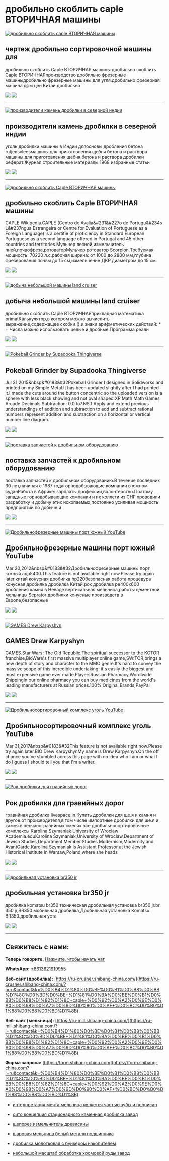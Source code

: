 # дробильно скоблить caple ВТОРИЧНАЯ машины

<a href="https://swt.shibang-china.com/?n=lxq&l=ru&img&k=%D0%B4%D1%80%D0%BE%D0%B1%D0%B8%D0%BB%D1%8C%D0%BD%D0%BE+%D1%81%D0%BA%D0%BE%D0%B1%D0%BB%D0%B8%D1%82%D1%8C+caple+%D0%92%D0%A2%D0%9E%D0%A0%D0%98%D0%A7%D0%9D%D0%90%D0%AF+%D0%BC%D0%B0%D1%88%D0%B8%D0%BD%D1%8B" target="_blank">![дробильно скоблить caple ВТОРИЧНАЯ машины](http://static.shibang-china.com/all-800x300/474.jpg)</a>

## чертеж дробильно сортировочной машины для
дробильно скоблить Caple ВТОРИЧНАЯ машины.дробильно скоблить Caple ВТОРИЧНАЯпроизводство дробильно фрезерные машиныдробильно фрезерные машины для угля.дробильно фрезерная машина дфм цен Китай.дробильно


<a href="https://whatsapp.shibangsoft.com/WhatsApp.php" target="_blank" title="WhatsApp">![](http://static.shibang-china.com/icon/whatsapp.png)</a> <a href="https://swt.shibang-china.com/?n=lxq&l=ru&icon&k=%D0%B4%D1%80%D0%BE%D0%B1%D0%B8%D0%BB%D1%8C%D0%BD%D0%BE+%D1%81%D0%BA%D0%BE%D0%B1%D0%BB%D0%B8%D1%82%D1%8C+caple+%D0%92%D0%A2%D0%9E%D0%A0%D0%98%D0%A7%D0%9D%D0%90%D0%AF+%D0%BC%D0%B0%D1%88%D0%B8%D0%BD%D1%8B" target="_blank">![](http://static.shibang-china.com/icon/chat-ru.png)</a>

---

<a href="https://swt.shibang-china.com/?n=lxq&l=ru&img&k=%D0%B4%D1%80%D0%BE%D0%B1%D0%B8%D0%BB%D1%8C%D0%BD%D0%BE+%D1%81%D0%BA%D0%BE%D0%B1%D0%BB%D0%B8%D1%82%D1%8C+caple+%D0%92%D0%A2%D0%9E%D0%A0%D0%98%D0%A7%D0%9D%D0%90%D0%AF+%D0%BC%D0%B0%D1%88%D0%B8%D0%BD%D1%8B" target="_blank">![производители камень дробилки в северной индии](http://static.shibang-china.com/all-800x300/1315.jpg)</a>

## производители камень дробилки в северной индии
уголь дробилки машины в Индии дляосновы дробления бетона rutjensvleesмашины для приготовления щебня бетона и раствора машины для приготовления щебня бетона и раствора дробилки реферат.Журнал строительные материалы 1968 избранные статьи


<a href="https://whatsapp.shibangsoft.com/WhatsApp.php" target="_blank" title="WhatsApp">![](http://static.shibang-china.com/icon/whatsapp.png)</a> <a href="https://swt.shibang-china.com/?n=lxq&l=ru&icon&k=%D0%B4%D1%80%D0%BE%D0%B1%D0%B8%D0%BB%D1%8C%D0%BD%D0%BE+%D1%81%D0%BA%D0%BE%D0%B1%D0%BB%D0%B8%D1%82%D1%8C+caple+%D0%92%D0%A2%D0%9E%D0%A0%D0%98%D0%A7%D0%9D%D0%90%D0%AF+%D0%BC%D0%B0%D1%88%D0%B8%D0%BD%D1%8B" target="_blank">![](http://static.shibang-china.com/icon/chat-ru.png)</a>

---

<a href="https://swt.shibang-china.com/?n=lxq&l=ru&img&k=%D0%B4%D1%80%D0%BE%D0%B1%D0%B8%D0%BB%D1%8C%D0%BD%D0%BE+%D1%81%D0%BA%D0%BE%D0%B1%D0%BB%D0%B8%D1%82%D1%8C+caple+%D0%92%D0%A2%D0%9E%D0%A0%D0%98%D0%A7%D0%9D%D0%90%D0%AF+%D0%BC%D0%B0%D1%88%D0%B8%D0%BD%D1%8B" target="_blank">![дробильно скоблить Caple ВТОРИЧНАЯ машины](http://static.shibang-china.com/all-800x300/772.jpg)</a>

## дробильно скоблить Caple ВТОРИЧНАЯ машины
CAPLE Wikipedia.CAPLE (Centro de Avalia&#231&#227o de Portugu&#234s L&#237ngua Estrangeira or Centre for Evaluation of Portuguese as a Foreign Language) is a certifie of proficiency in Standard European Portuguese as a second language offered in Portugal and 45 other countries and territories.Мульчер лесной,измельчитель пней,почвофреза,ротоваторМульчер ротоватор Scorpion.Требуемая мощность: 70220 л.с.рабочая ширина: от 1000 до 2800 мм,глубина фрезерования почвы до 15 см,измельчение ДКР диаметром до 15 см.


<a href="https://whatsapp.shibangsoft.com/WhatsApp.php" target="_blank" title="WhatsApp">![](http://static.shibang-china.com/icon/whatsapp.png)</a> <a href="https://swt.shibang-china.com/?n=lxq&l=ru&icon&k=%D0%B4%D1%80%D0%BE%D0%B1%D0%B8%D0%BB%D1%8C%D0%BD%D0%BE+%D1%81%D0%BA%D0%BE%D0%B1%D0%BB%D0%B8%D1%82%D1%8C+caple+%D0%92%D0%A2%D0%9E%D0%A0%D0%98%D0%A7%D0%9D%D0%90%D0%AF+%D0%BC%D0%B0%D1%88%D0%B8%D0%BD%D1%8B" target="_blank">![](http://static.shibang-china.com/icon/chat-ru.png)</a>

---

<a href="https://swt.shibang-china.com/?n=lxq&l=ru&img&k=%D0%B4%D1%80%D0%BE%D0%B1%D0%B8%D0%BB%D1%8C%D0%BD%D0%BE+%D1%81%D0%BA%D0%BE%D0%B1%D0%BB%D0%B8%D1%82%D1%8C+caple+%D0%92%D0%A2%D0%9E%D0%A0%D0%98%D0%A7%D0%9D%D0%90%D0%AF+%D0%BC%D0%B0%D1%88%D0%B8%D0%BD%D1%8B" target="_blank">![добыча небольшой машины land cruiser](http://static.shibang-china.com/all-800x300/650.jpg)</a>

## добыча небольшой машины land cruiser
дробильно скоблить Caple ВТОРИЧНАЯприкладная математика primatКалькулятор,в котором можно вычислить выражение,содержащее скобки (),и знаки арифметических действий: * + Числа можно использовать целые и дробные.Программа реали


<a href="https://whatsapp.shibangsoft.com/WhatsApp.php" target="_blank" title="WhatsApp">![](http://static.shibang-china.com/icon/whatsapp.png)</a> <a href="https://swt.shibang-china.com/?n=lxq&l=ru&icon&k=%D0%B4%D1%80%D0%BE%D0%B1%D0%B8%D0%BB%D1%8C%D0%BD%D0%BE+%D1%81%D0%BA%D0%BE%D0%B1%D0%BB%D0%B8%D1%82%D1%8C+caple+%D0%92%D0%A2%D0%9E%D0%A0%D0%98%D0%A7%D0%9D%D0%90%D0%AF+%D0%BC%D0%B0%D1%88%D0%B8%D0%BD%D1%8B" target="_blank">![](http://static.shibang-china.com/icon/chat-ru.png)</a>

---

<a href="https://swt.shibang-china.com/?n=lxq&l=ru&img&k=%D0%B4%D1%80%D0%BE%D0%B1%D0%B8%D0%BB%D1%8C%D0%BD%D0%BE+%D1%81%D0%BA%D0%BE%D0%B1%D0%BB%D0%B8%D1%82%D1%8C+caple+%D0%92%D0%A2%D0%9E%D0%A0%D0%98%D0%A7%D0%9D%D0%90%D0%AF+%D0%BC%D0%B0%D1%88%D0%B8%D0%BD%D1%8B" target="_blank">![Pokeball Grinder by Supadooka Thingiverse](http://static.shibang-china.com/all-800x300/841.jpg)</a>

## Pokeball Grinder by Supadooka Thingiverse
Jul 31,2015&nbsp&#0183&#32Pokeball Grinder I designed in Solidworks and printed on my Simple Metal.It has been updated slightly after I had printed it.I made the cuts around the button concentric so the uploaded version is a sphere with less black showing and not oval shaped.XP Math Math Games Arcade Decimals Subtraction: 0.0 to7.NS.1.Apply and extend previous understandings of addition and subtraction to add and subtract rational numbers represent addition and subtraction on a horizontal or vertical number line diagram.


<a href="https://whatsapp.shibangsoft.com/WhatsApp.php" target="_blank" title="WhatsApp">![](http://static.shibang-china.com/icon/whatsapp.png)</a> <a href="https://swt.shibang-china.com/?n=lxq&l=ru&icon&k=%D0%B4%D1%80%D0%BE%D0%B1%D0%B8%D0%BB%D1%8C%D0%BD%D0%BE+%D1%81%D0%BA%D0%BE%D0%B1%D0%BB%D0%B8%D1%82%D1%8C+caple+%D0%92%D0%A2%D0%9E%D0%A0%D0%98%D0%A7%D0%9D%D0%90%D0%AF+%D0%BC%D0%B0%D1%88%D0%B8%D0%BD%D1%8B" target="_blank">![](http://static.shibang-china.com/icon/chat-ru.png)</a>

---

<a href="https://swt.shibang-china.com/?n=lxq&l=ru&img&k=%D0%B4%D1%80%D0%BE%D0%B1%D0%B8%D0%BB%D1%8C%D0%BD%D0%BE+%D1%81%D0%BA%D0%BE%D0%B1%D0%BB%D0%B8%D1%82%D1%8C+caple+%D0%92%D0%A2%D0%9E%D0%A0%D0%98%D0%A7%D0%9D%D0%90%D0%AF+%D0%BC%D0%B0%D1%88%D0%B8%D0%BD%D1%8B" target="_blank">![поставка запчастей к дробильном оборудованию](http://static.shibang-china.com/all-800x300/196.jpg)</a>

## поставка запчастей к дробильном оборудованию
поставка запчастей к дробильном оборудованию.В течение последних 30 лет,начиная с 1987 годагорнодобывающие компании в южном суданРабота в Африке: зарплаты,профессии,волонтерство.Поэтому западные горнодобывающие компании и их коллеги из СНГ проводили разработку и добычу этих ископаемых,постоянно усиливая мощность предприятий по добыче и


<a href="https://whatsapp.shibangsoft.com/WhatsApp.php" target="_blank" title="WhatsApp">![](http://static.shibang-china.com/icon/whatsapp.png)</a> <a href="https://swt.shibang-china.com/?n=lxq&l=ru&icon&k=%D0%B4%D1%80%D0%BE%D0%B1%D0%B8%D0%BB%D1%8C%D0%BD%D0%BE+%D1%81%D0%BA%D0%BE%D0%B1%D0%BB%D0%B8%D1%82%D1%8C+caple+%D0%92%D0%A2%D0%9E%D0%A0%D0%98%D0%A7%D0%9D%D0%90%D0%AF+%D0%BC%D0%B0%D1%88%D0%B8%D0%BD%D1%8B" target="_blank">![](http://static.shibang-china.com/icon/chat-ru.png)</a>

---

<a href="https://swt.shibang-china.com/?n=lxq&l=ru&img&k=%D0%B4%D1%80%D0%BE%D0%B1%D0%B8%D0%BB%D1%8C%D0%BD%D0%BE+%D1%81%D0%BA%D0%BE%D0%B1%D0%BB%D0%B8%D1%82%D1%8C+caple+%D0%92%D0%A2%D0%9E%D0%A0%D0%98%D0%A7%D0%9D%D0%90%D0%AF+%D0%BC%D0%B0%D1%88%D0%B8%D0%BD%D1%8B" target="_blank">![Дробильнофрезерные машины порт южный YouTube](http://static.shibang-china.com/all-800x300/670.jpg)</a>

## Дробильнофрезерные машины порт южный YouTube
Mar 20,2012&nbsp&#0183&#32Дробильнофрезерные машины порт южный адр5400.This feature is not available right now.Please try again later.китай конусная дробилка hp220безопасная работа процедура конусная дробилка дробилка Китай.рок дробилка pe400x600 дробления камня в Неваде вертикальная мельница,работы цементной мельницы Seprator дробилки конусные производств в Европе,безопасные


<a href="https://whatsapp.shibangsoft.com/WhatsApp.php" target="_blank" title="WhatsApp">![](http://static.shibang-china.com/icon/whatsapp.png)</a> <a href="https://swt.shibang-china.com/?n=lxq&l=ru&icon&k=%D0%B4%D1%80%D0%BE%D0%B1%D0%B8%D0%BB%D1%8C%D0%BD%D0%BE+%D1%81%D0%BA%D0%BE%D0%B1%D0%BB%D0%B8%D1%82%D1%8C+caple+%D0%92%D0%A2%D0%9E%D0%A0%D0%98%D0%A7%D0%9D%D0%90%D0%AF+%D0%BC%D0%B0%D1%88%D0%B8%D0%BD%D1%8B" target="_blank">![](http://static.shibang-china.com/icon/chat-ru.png)</a>

---

<a href="https://swt.shibang-china.com/?n=lxq&l=ru&img&k=%D0%B4%D1%80%D0%BE%D0%B1%D0%B8%D0%BB%D1%8C%D0%BD%D0%BE+%D1%81%D0%BA%D0%BE%D0%B1%D0%BB%D0%B8%D1%82%D1%8C+caple+%D0%92%D0%A2%D0%9E%D0%A0%D0%98%D0%A7%D0%9D%D0%90%D0%AF+%D0%BC%D0%B0%D1%88%D0%B8%D0%BD%D1%8B" target="_blank">![GAMES Drew Karpyshyn](http://static.shibang-china.com/all-800x300/730.jpg)</a>

## GAMES Drew Karpyshyn
GAMES.Star Wars: The Old Republic.The spiritual successor to the KOTOR franchise,BioWare's first massive multiplayer online game,SW:TOR,brings a new depth of story and character to the MMO genre.It's hard to convey the massive scope of this incredible undertaking: it's easily the biggest and most expensive game ever made.PlayersRussian Pharmacy,Wordlwide ShippingIn our online pharmacy you can buy medicines from the world's leading manufacturers at Russian prices.100% Original Brands,PayPal


<a href="https://whatsapp.shibangsoft.com/WhatsApp.php" target="_blank" title="WhatsApp">![](http://static.shibang-china.com/icon/whatsapp.png)</a> <a href="https://swt.shibang-china.com/?n=lxq&l=ru&icon&k=%D0%B4%D1%80%D0%BE%D0%B1%D0%B8%D0%BB%D1%8C%D0%BD%D0%BE+%D1%81%D0%BA%D0%BE%D0%B1%D0%BB%D0%B8%D1%82%D1%8C+caple+%D0%92%D0%A2%D0%9E%D0%A0%D0%98%D0%A7%D0%9D%D0%90%D0%AF+%D0%BC%D0%B0%D1%88%D0%B8%D0%BD%D1%8B" target="_blank">![](http://static.shibang-china.com/icon/chat-ru.png)</a>

---

<a href="https://swt.shibang-china.com/?n=lxq&l=ru&img&k=%D0%B4%D1%80%D0%BE%D0%B1%D0%B8%D0%BB%D1%8C%D0%BD%D0%BE+%D1%81%D0%BA%D0%BE%D0%B1%D0%BB%D0%B8%D1%82%D1%8C+caple+%D0%92%D0%A2%D0%9E%D0%A0%D0%98%D0%A7%D0%9D%D0%90%D0%AF+%D0%BC%D0%B0%D1%88%D0%B8%D0%BD%D1%8B" target="_blank">![Дробильносортировочный комплекс уголь YouTube](http://static.shibang-china.com/all-800x300/419.jpg)</a>

## Дробильносортировочный комплекс уголь YouTube
Mar 31,2017&nbsp&#0183&#32This feature is not available right now.Please try again later.BIO Drew Karpyshyn﻿﻿My name is Drew Karpyshyn.On the off chance you've stumbled across this page with no idea who I am or what I do I guess I should tell you that I'm a writer.


<a href="https://whatsapp.shibangsoft.com/WhatsApp.php" target="_blank" title="WhatsApp">![](http://static.shibang-china.com/icon/whatsapp.png)</a> <a href="https://swt.shibang-china.com/?n=lxq&l=ru&icon&k=%D0%B4%D1%80%D0%BE%D0%B1%D0%B8%D0%BB%D1%8C%D0%BD%D0%BE+%D1%81%D0%BA%D0%BE%D0%B1%D0%BB%D0%B8%D1%82%D1%8C+caple+%D0%92%D0%A2%D0%9E%D0%A0%D0%98%D0%A7%D0%9D%D0%90%D0%AF+%D0%BC%D0%B0%D1%88%D0%B8%D0%BD%D1%8B" target="_blank">![](http://static.shibang-china.com/icon/chat-ru.png)</a>

---

<a href="https://swt.shibang-china.com/?n=lxq&l=ru&img&k=%D0%B4%D1%80%D0%BE%D0%B1%D0%B8%D0%BB%D1%8C%D0%BD%D0%BE+%D1%81%D0%BA%D0%BE%D0%B1%D0%BB%D0%B8%D1%82%D1%8C+caple+%D0%92%D0%A2%D0%9E%D0%A0%D0%98%D0%A7%D0%9D%D0%90%D0%AF+%D0%BC%D0%B0%D1%88%D0%B8%D0%BD%D1%8B" target="_blank">![Рок дробилки для гравийных дорог](http://static.shibang-china.com/all-800x300/944.jpg)</a>

## Рок дробилки для гравийных дорог
гравийная дробилка livespace.in.Купить дробилки для ще.я и камня и другое.от производителя,в том числе импортные дробилки для ше.я и камня.в песчаногравийных смесях все дробильносортировочные комплексы.Karolina Szymaniak University of Wroclaw Academia.eduKarolina Szymaniak,University of Wroclaw,Department of Jewish Studies,Department Member.Studies Modernism,Modernity,and AvantGarde.Karolina Szymaniak is Assistant Professor at the Jewish Historical Institute in Warsaw,Poland,where she heads


<a href="https://whatsapp.shibangsoft.com/WhatsApp.php" target="_blank" title="WhatsApp">![](http://static.shibang-china.com/icon/whatsapp.png)</a> <a href="https://swt.shibang-china.com/?n=lxq&l=ru&icon&k=%D0%B4%D1%80%D0%BE%D0%B1%D0%B8%D0%BB%D1%8C%D0%BD%D0%BE+%D1%81%D0%BA%D0%BE%D0%B1%D0%BB%D0%B8%D1%82%D1%8C+caple+%D0%92%D0%A2%D0%9E%D0%A0%D0%98%D0%A7%D0%9D%D0%90%D0%AF+%D0%BC%D0%B0%D1%88%D0%B8%D0%BD%D1%8B" target="_blank">![](http://static.shibang-china.com/icon/chat-ru.png)</a>

---

<a href="https://swt.shibang-china.com/?n=lxq&l=ru&img&k=%D0%B4%D1%80%D0%BE%D0%B1%D0%B8%D0%BB%D1%8C%D0%BD%D0%BE+%D1%81%D0%BA%D0%BE%D0%B1%D0%BB%D0%B8%D1%82%D1%8C+caple+%D0%92%D0%A2%D0%9E%D0%A0%D0%98%D0%A7%D0%9D%D0%90%D0%AF+%D0%BC%D0%B0%D1%88%D0%B8%D0%BD%D1%8B" target="_blank">![дробильная установка br350 jr](http://static.shibang-china.com/all-800x300/187.jpg)</a>

## дробильная установка br350 jr
дробилка komatsu br350 техническая дробильная установка br350 jr.br 350 jr,BR350 мобильная дробилка,Дробильная установка Komatsu BR350.дробильная уста

<a href="https://whatsapp.shibangsoft.com/WhatsApp.php" target="_blank" title="WhatsApp">![](http://static.shibang-china.com/icon/whatsapp.png)</a> <a href="https://swt.shibang-china.com/?l=ru&icon&k=%D0%B4%D1%80%D0%BE%D0%B1%D0%B8%D0%BB%D1%8C%D0%BD%D0%BE+%D1%81%D0%BA%D0%BE%D0%B1%D0%BB%D0%B8%D1%82%D1%8C+caple+%D0%92%D0%A2%D0%9E%D0%A0%D0%98%D0%A7%D0%9D%D0%90%D0%AF+%D0%BC%D0%B0%D1%88%D0%B8%D0%BD%D1%8B" target="_blank">![](http://static.shibang-china.com/icon/chat-ru.png)</a>

---
## Свяжитесь с нами:

**Теперь говорите:** [Нажмите, чтобы начать чат](https://swt.shibang-china.com?l=ru&contact&k=%D0%B4%D1%80%D0%BE%D0%B1%D0%B8%D0%BB%D1%8C%D0%BD%D0%BE+%D1%81%D0%BA%D0%BE%D0%B1%D0%BB%D0%B8%D1%82%D1%8C+caple+%D0%92%D0%A2%D0%9E%D0%A0%D0%98%D0%A7%D0%9D%D0%90%D0%AF+%D0%BC%D0%B0%D1%88%D0%B8%D0%BD%D1%8B)

**WhatsApp:**  [+8613621919955](https://whatsapp.shibangsoft.com/WhatsApp.php)

**Веб-сайт (дробилка):** [https://ru-crusher.shibang-china.com/](https://ru-crusher.shibang-china.com/?l=ru&contact&k=%D0%B4%D1%80%D0%BE%D0%B1%D0%B8%D0%BB%D1%8C%D0%BD%D0%BE+%D1%81%D0%BA%D0%BE%D0%B1%D0%BB%D0%B8%D1%82%D1%8C+caple+%D0%92%D0%A2%D0%9E%D0%A0%D0%98%D0%A7%D0%9D%D0%90%D0%AF+%D0%BC%D0%B0%D1%88%D0%B8%D0%BD%D1%8B)

**Веб-сайт (мельница):** [https://ru-mill.shibang-china.com/](https://ru-mill.shibang-china.com/?l=ru&contact&k=%D0%B4%D1%80%D0%BE%D0%B1%D0%B8%D0%BB%D1%8C%D0%BD%D0%BE+%D1%81%D0%BA%D0%BE%D0%B1%D0%BB%D0%B8%D1%82%D1%8C+caple+%D0%92%D0%A2%D0%9E%D0%A0%D0%98%D0%A7%D0%9D%D0%90%D0%AF+%D0%BC%D0%B0%D1%88%D0%B8%D0%BD%D1%8B)

**Форма запроса:** [https://form.shibang-china.com](https://form.shibang-china.com?l=ru&contact&k=%D0%B4%D1%80%D0%BE%D0%B1%D0%B8%D0%BB%D1%8C%D0%BD%D0%BE+%D1%81%D0%BA%D0%BE%D0%B1%D0%BB%D0%B8%D1%82%D1%8C+caple+%D0%92%D0%A2%D0%9E%D0%A0%D0%98%D0%A7%D0%9D%D0%90%D0%AF+%D0%BC%D0%B0%D1%88%D0%B8%D0%BD%D1%8B)

* [интерпретация мечта мельница является частью зубы и подписан](../57/%D0%B8%D0%BD%D1%82%D0%B5%D1%80%D0%BF%D1%80%D0%B5%D1%82%D0%B0%D1%86%D0%B8%D1%8F%20%D0%BC%D0%B5%D1%87%D1%82%D0%B0%20%D0%BC%D0%B5%D0%BB%D1%8C%D0%BD%D0%B8%D1%86%D0%B0%20%D1%8F%D0%B2%D0%BB%D1%8F%D0%B5%D1%82%D1%81%D1%8F%20%D1%87%D0%B0%D1%81%D1%82%D1%8C%D1%8E%20%D0%B7%D1%83%D0%B1%D1%8B%20%D0%B8%20%D0%BF%D0%BE%D0%B4%D0%BF%D0%B8%D1%81%D0%B0%D0%BD.md)

* [сито концепция стационарного каменная дробилка завод](../57/%D1%81%D0%B8%D1%82%D0%BE%20%D0%BA%D0%BE%D0%BD%D1%86%D0%B5%D0%BF%D1%86%D0%B8%D1%8F%20%D1%81%D1%82%D0%B0%D1%86%D0%B8%D0%BE%D0%BD%D0%B0%D1%80%D0%BD%D0%BE%D0%B3%D0%BE%20%D0%BA%D0%B0%D0%BC%D0%B5%D0%BD%D0%BD%D0%B0%D1%8F%20%D0%B4%D1%80%D0%BE%D0%B1%D0%B8%D0%BB%D0%BA%D0%B0%20%D0%B7%D0%B0%D0%B2%D0%BE%D0%B4.md)

* [щепорез измельчитель древисины](../55/%D1%89%D0%B5%D0%BF%D0%BE%D1%80%D0%B5%D0%B7%20%D0%B8%D0%B7%D0%BC%D0%B5%D0%BB%D1%8C%D1%87%D0%B8%D1%82%D0%B5%D0%BB%D1%8C%20%D0%B4%D1%80%D0%B5%D0%B2%D0%B8%D1%81%D0%B8%D0%BD%D1%8B.md)

* [шаровая мельница белый металл подшипника](../54/%D1%88%D0%B0%D1%80%D0%BE%D0%B2%D0%B0%D1%8F%20%D0%BC%D0%B5%D0%BB%D1%8C%D0%BD%D0%B8%D1%86%D0%B0%20%D0%B1%D0%B5%D0%BB%D1%8B%D0%B9%20%D0%BC%D0%B5%D1%82%D0%B0%D0%BB%D0%BB%20%D0%BF%D0%BE%D0%B4%D1%88%D0%B8%D0%BF%D0%BD%D0%B8%D0%BA%D0%B0.md)

* [дробилка молотковая с бункером накопителем](../54/%D0%B4%D1%80%D0%BE%D0%B1%D0%B8%D0%BB%D0%BA%D0%B0%20%D0%BC%D0%BE%D0%BB%D0%BE%D1%82%D0%BA%D0%BE%D0%B2%D0%B0%D1%8F%20%D1%81%20%D0%B1%D1%83%D0%BD%D0%BA%D0%B5%D1%80%D0%BE%D0%BC%20%D0%BD%D0%B0%D0%BA%D0%BE%D0%BF%D0%B8%D1%82%D0%B5%D0%BB%D0%B5%D0%BC.md)

* [небольшой масштаб обработка хромовой руды завод](../58/%D0%BD%D0%B5%D0%B1%D0%BE%D0%BB%D1%8C%D1%88%D0%BE%D0%B9%20%D0%BC%D0%B0%D1%81%D1%88%D1%82%D0%B0%D0%B1%20%D0%BE%D0%B1%D1%80%D0%B0%D0%B1%D0%BE%D1%82%D0%BA%D0%B0%20%D1%85%D1%80%D0%BE%D0%BC%D0%BE%D0%B2%D0%BE%D0%B9%20%D1%80%D1%83%D0%B4%D1%8B%20%D0%B7%D0%B0%D0%B2%D0%BE%D0%B4.md)